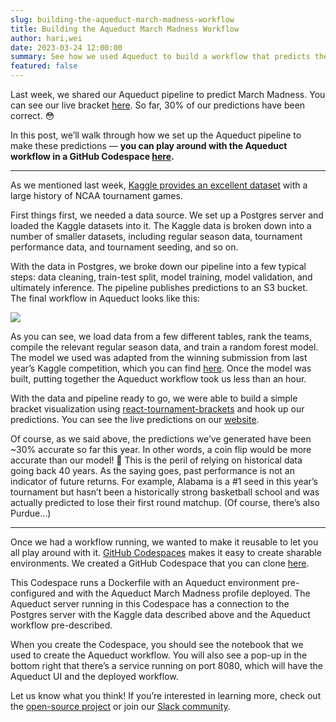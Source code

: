 ```yaml
---
slug: building-the-aqueduct-march-madness-workflow
title: Building the Aqueduct March Madness Workflow
author: hari,wei
date: 2023-03-24 12:00:00
summary: See how we used Aqueduct to build a workflow that predicts the results of the NCAA Men's Basketball Tournament.
featured: false
---
```


Last week, we shared our Aqueduct pipeline to predict March Madness. You can see our live bracket [here](https://aqueducthq.com/march-madness). So far, 30% of our predictions have been correct. 😳 

In this post, we’ll walk through how we set up the Aqueduct pipeline to make these predictions — **you can play around with the Aqueduct workflow in a GitHub Codespace [here](https://github.com/codespaces/new?hide_repo_select=true&ref=ENG-2546-setup-aqueduct-codespace&repo=496844646).**

---

As we mentioned last week, [Kaggle provides an excellent dataset](https://www.kaggle.com/competitions/mens-march-mania-2022/data) with a large history of NCAA tournament games. 

First things first, we needed a data source. We set up a Postgres server and loaded the Kaggle datasets into it. The Kaggle data is broken down into a number of smaller datasets, including regular season data, tournament performance data, and tournament seeding, and so on.

With the data in Postgres, we broke down our pipeline into a few typical steps: data cleaning, train-test split, model training, model validation, and ultimately inference.  The pipeline publishes predictions to an S3 bucket. The final workflow in Aqueduct looks like this:

<img src="/blog/building-the-aqueduct-march-madness-workflow/workflow.png" />

As you can see, we load data from a few different tables, rank the teams, compile the relevant regular season data, and train a random forest model. The model we used was adapted from the winning submission from last year’s Kaggle competition, which you can find [here](https://www.kaggle.com/code/alghanirfan/ncaa-march-madness-random-forest-python). Once the model was built, putting together the Aqueduct workflow took us less than an hour.

With the data and pipeline ready to go, we were able to build a simple bracket visualization using [react-tournament-brackets](https://github.com/g-loot/react-tournament-brackets/tree/ec6fba72fd6b4da2b8ec7c8af0417ce96ca65d0f) and hook up our predictions. You can see the live predictions on our [website](/march-madness).

Of course, as we said above, the predictions we’ve generated have been ~30% accurate so far this year. In other words, a coin flip would be more accurate than our model! 😬 This is the peril of relying on historical data going back 40 years. As the saying goes, past performance is not an indicator of future returns. For example, Alabama is a #1 seed in this year’s tournament but hasn’t been a historically strong basketball school and was actually predicted to lose their first round matchup. (Of course, there’s also Purdue…)

---

Once we had a workflow running, we wanted to make it reusable to let you all play around with it. [GitHub Codespaces](https://github.com/codespaces) makes it easy to create sharable environments. We created a GitHub Codespace that you can clone [here](https://github.com/codespaces/new?hide_repo_select=true&ref=ENG-2546-setup-aqueduct-codespace&repo=496844646). 

This Codespace runs a Dockerfile with an Aqueduct environment pre-configured and with the Aqueduct March Madness profile deployed. The Aqueduct server running in this Codespace has a connection to the Postgres server with the Kaggle data described above and the Aqueduct workflow pre-described. 

When you create the Codespace, you should see the notebook that we used to create the Aqueduct workflow. You will also see a pop-up in the bottom right that there’s a service running on port 8080, which will have the Aqueduct UI and the deployed workflow. 

Let us know what you think! If you’re interested in learning more, check out the [open-source project](https://github.com/aqueducthq/aqueduct) or join our [Slack community](https://slack.aqueducthq.com).